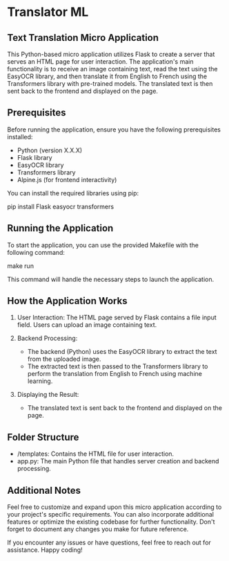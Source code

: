 # Translator ML

## Text Translation Micro Application

This Python-based micro application utilizes Flask to create a server that serves an HTML page for user interaction. The application's main functionality is to receive an image containing text, read the text using the EasyOCR library, and then translate it from English to French using the Transformers library with pre-trained models. The translated text is then sent back to the frontend and displayed on the page.

## Prerequisites

Before running the application, ensure you have the following prerequisites installed:

- Python (version X.X.X)
- Flask library
- EasyOCR library
- Transformers library
- Alpine.js (for frontend interactivity)

You can install the required libraries using pip:

pip install Flask easyocr transformers

## Running the Application

To start the application, you can use the provided Makefile with the following command:

make run

This command will handle the necessary steps to launch the application.

## How the Application Works

1. User Interaction: The HTML page served by Flask contains a file input field. Users can upload an image containing text.

2. Backend Processing:
   - The backend (Python) uses the EasyOCR library to extract the text from the uploaded image.
   - The extracted text is then passed to the Transformers library to perform the translation from English to French using machine learning.

3. Displaying the Result:
   - The translated text is sent back to the frontend and displayed on the page.

## Folder Structure

- /templates: Contains the HTML file for user interaction.
- app.py: The main Python file that handles server creation and backend processing.

## Additional Notes

Feel free to customize and expand upon this micro application according to your project's specific requirements. You can also incorporate additional features or optimize the existing codebase for further functionality. Don't forget to document any changes you make for future reference.

If you encounter any issues or have questions, feel free to reach out for assistance. Happy coding!
